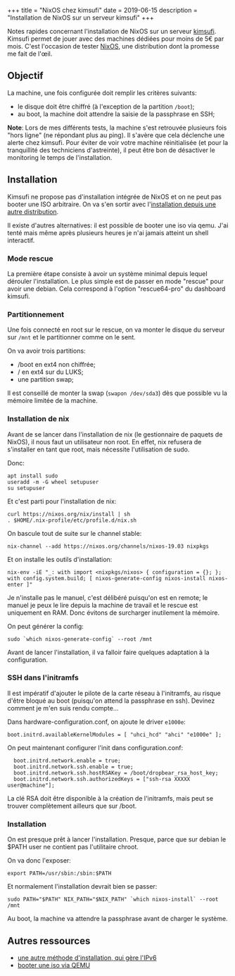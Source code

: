 +++
title = "NixOS chez kimsufi"
date = 2019-06-15
description = "Installation de NixOS sur un serveur kimsufi"
+++

Notes rapides concernant l'installation de NixOS sur un serveur [kimsufi](https://www.kimsufi.com/fr/).
Kimsufi permet de jouer avec des machines dédiées pour moins de 5€ par mois.
C'est l'occasion de tester [NixOS](https://nixos.org/), une distribution dont la promesse me fait de l'œil.

<!-- more -->

## Objectif

La machine, une fois configurée doit remplir les critères suivants:

- le disque doit être chiffré (à l'exception de la partition `/boot`);
- au boot, la machine doit attendre la saisie de la passphrase en SSH;

**Note**: Lors de mes différents tests, la machine s'est retrouvée plusieurs fois "hors ligne" (ne répondant plus au ping). Il s'avère que cela déclenche une alerte chez kimsufi.
Pour éviter de voir votre machine réinitialisée (et pour la tranquillité des techniciens d'astreinte), il peut être bon de désactiver le monitoring le temps de l'installation.

## Installation

Kimsufi ne propose pas d'installation intégrée de NixOS et on ne peut pas booter une ISO arbitraire.
On va s'en sortir avec l'[installation depuis une autre distribution](https://nixos.org/nixos/manual/index.html#sec-installing-from-other-distro).

Il existe d'autres alternatives: il est possible de booter une iso via qemu.
J'ai tenté mais même après plusieurs heures je n'ai jamais atteint un shell interactif.

### Mode rescue

La première étape consiste à avoir un système minimal depuis lequel dérouler l'installation.
Le plus simple est de passer en mode "rescue" pour avoir une debian.
Cela correspond à l'option "rescue64-pro" du dashboard kimsufi.

### Partitionnement

Une fois connecté en root sur le rescue, on va monter le disque du serveur sur `/mnt` et le partitionner comme on le sent.

On va avoir trois partitions:

- /boot en ext4 non chiffrée;
- / en ext4 sur du LUKS;
- une partition swap;

Il est conseillé de monter la swap (`swapon /dev/sda3`) dès que possible vu la mémoire limitée de la machine.

### Installation de nix

Avant de se lancer dans l'installation de nix (le gestionnaire de paquets de NixOS), il nous faut un utilisateur non root.
En effet, nix refusera de s'installer en tant que root, mais nécessite l'utilisation de sudo.

Donc:

```
apt install sudo
useradd -m -G wheel setupuser
su setupuser
```

Et c'est parti pour l'installation de nix:

```
curl https://nixos.org/nix/install | sh
. $HOME/.nix-profile/etc/profile.d/nix.sh
```

On bascule tout de suite sur le channel stable:

```
nix-channel --add https://nixos.org/channels/nixos-19.03 nixpkgs
```

Et on installe les outils d'installation:

```
nix-env -iE "_: with import <nixpkgs/nixos> { configuration = {}; }; with config.system.build; [ nixos-generate-config nixos-install nixos-enter ]"
```

Je n'installe pas le manuel, c'est délibéré puisqu'on est en remote; le manuel je peux le lire depuis la machine de travail et le rescue est uniquement en RAM.
Donc évitons de surcharger inutilement la mémoire.

On peut générer la config:

```
sudo `which nixos-generate-config` --root /mnt
```

Avant de lancer l'installation, il va falloir faire quelques adaptation à la configuration.

### SSH dans l'initramfs

Il est impératif d'ajouter le pilote de la carte réseau à l'initramfs, au risque d'être bloqué au boot (puisqu'on attend la passphrase en ssh).
Devinez comment je m'en suis rendu compte...

Dans hardware-configuration.conf, on ajoute le driver `e1000e`:
```
boot.initrd.availableKernelModules = [ "uhci_hcd" "ahci" "e1000e" ];
```

On peut maintenant configurer l'init dans configuration.conf:
```
  boot.initrd.network.enable = true;
  boot.initrd.network.ssh.enable = true;
  boot.initrd.network.ssh.hostRSAKey = /boot/dropbear_rsa_host_key;
  boot.initrd.network.ssh.authorizedKeys = ["ssh-rsa XXXXX user@machine"];
```

La clé RSA doit être disponible à la création de l'initramfs, mais peut se trouver complètement ailleurs que sur /boot.

### Installation

On est presque prêt à lancer l'installation.
Presque, parce que sur debian le $PATH user ne contient pas l'utilitaire chroot.

On va donc l'exposer:
```
export PATH=/usr/sbin:/sbin:$PATH
```

Et normalement l'installation devrait bien se passer:

```
sudo PATH="$PATH" NIX_PATH="$NIX_PATH" `which nixos-install` --root /mnt
```

Au boot, la machine va attendre la passphrase avant de charger le système.

## Autres ressources

- [une autre méthode d'installation, qui gère l'IPv6](https://www.codejam.info/2015/12/installing-nixos-on-a-kimsufi.html)
- [booter une iso via QEMU](https://it-offshore.co.uk/linux/alpine-linux/64-alpine-linux-kvm-vps-without-a-custom-iso)
